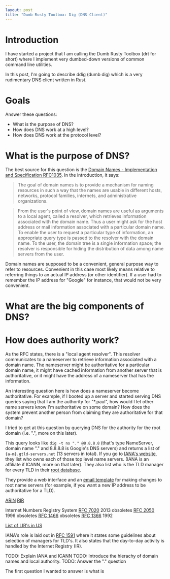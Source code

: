 ```yaml
---
layout: post
title: "Dumb Rusty Toolbox: Dig (DNS Client)"
---
```



# Introduction

I have started a project that I am calling the Dumb Rusty Toolbox (drt for short) where I implement very dumbed-down versions of common command line utilities.

In this post, I'm going to describe ddig (dumb dig) which is a very rudimentary DNS client written in Rust.


# Goals

Answer these questions:

* What is the purpose of DNS?
* How does DNS work at a high level?
* How does DNS work at the protocol level?


# What is the purpose of DNS?

The best source for this question is the [Domain Names - Implementation and Specification RFC1035](https://www.ietf.org/rfc/rfc1035.txt).  In the introduction, it says:

> The goal of domain names is to provide a mechanism for naming resources
in such a way that the names are usable in different hosts, networks,
protocol families, internets, and administrative organizations.

> From the user's point of view, domain names are useful as arguments to a
local agent, called a resolver, which retrieves information associated
with the domain name.  Thus a user might ask for the host address or
mail information associated with a particular domain name.  To enable
the user to request a particular type of information, an appropriate
query type is passed to the resolver with the domain name.  To the user,
the domain tree is a single information space; the resolver is
responsible for hiding the distribution of data among name servers from
the user.

Domain names are supposed to be a convenient, general purpose way to refer to resources.  Convenient in this case most likely means relative to referring things to an actual IP address (or other identifier).  If a user had to remember the IP address for "Google" for instance, that would not be very convenient.


# What are the big components of DNS?

# How does authority work?

As the RFC states, there is a "local agent resolver".  This resolver communicates to a nameserver to retrieve information associated with a domain name.  The nameserver might be authoritative for a particular domain name, it might have cached information from another server that is authoritative, or it might have the address of a nameserver that has the information.

An interesting question here is how does a nameserver become authoritative.  For example, if I booted up a server and started serving DNS queries saying that I am the authority for "\*.paul", how would I let other name servers know I'm authoritative on some domain? How does the system prevent another person from claiming they are authoritative for that domain?

I tried to get at this question by querying DNS for the authority for the root domain (i.e. ".", more on this later).

This query looks like `dig -t ns "." @8.8.8.8` (that's type NameServer, domain name "." and 8.8.8.8 is Google's DNS servers) and returns a list of `{a-m}.gtld-servers.net` (13 servers in total). If you go to [IANA's website](https://www.iana.org/domains/root/servers), they list who owns each of those top level name servers.  (IANA is an affiliate if ICANN, more on that later).  They also list who is the TLD manager for every TLD in their [root database](https://www.iana.org/domains/root/db).

They provide a web interface and an [email template](https://www.iana.org/domains/root/tld-change-template.txt) for making changes to root name servers (for example, if you want a new IP address to be authoritative for a TLD).


[ARIN](https://www.arin.net/about_us/overview.html)
[RIR](https://en.wikipedia.org/wiki/Regional_Internet_registry)

Internet Numbers Registry System
[RFC 7020](https://tools.ietf.org/html/rfc7020) 2013
obsoletes [RFC 2050](https://tools.ietf.org/html/rfc2050) 1996
obsoletes [RFC 1466](https://tools.ietf.org/html/rfc1466) 
obsoletes [RFC 1366](https://tools.ietf.org/html/rfc1366) 1992


[List of LIR's in US](https://www.ripe.net/membership/indices/US.html)

IANA's role is laid out in [RFC 1591](https://tools.ietf.org/html/rfc1591) where it states some guidelines about selection of managers for TLD's.  It also states that the day-to-day activity is handled by the Internet Registry (IR).







TODO: Explain IANA and ICANN
TODO: Introduce the hierachy of domain names and local authority.
TODO: Answer the "." question

The first question I wanted to answer is what is 

